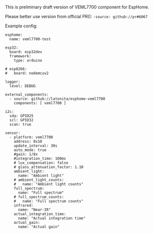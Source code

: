 This is preliminary draft version of VEML7700 component for EspHome.

Please better use version from official PR(): `-source: github://pr#6067`

Example config:
```
esphome:
  name: veml7700-test

esp32:
  board: esp32dev
  framework:
    type: arduino

# esp8266:
#   board: nodemcuv2

logger:
  level: DEBUG

external_components:
  - source: github://latonita/esphome-veml7700
    components: [ veml7700 ]

i2c:
  sda: GPIO25
  scl: GPIO32
  scan: true

sensor:
  - platform: veml7700
    address: 0x10
    update_interval: 30s
    auto_mode: true
    #gain: 1/8x
    #integration_time: 100ms
    # lux_compensation: false
    # glass_attenuation_factor: 1.10
    ambient_light:
      name: "Ambient light"
    # ambient_light_counts:
    #   name: "Ambient light counts"
    full_spectrum:
      name: "Full spectrum"
    # full_spectrum_counts:
    #   name: "Full spectrum counts"
    infrared: 
      name: "Near-IR"
    actual_integration_time:
      name: "Actual integration time"
    actual_gain:
      name: "Actual gain"
```
